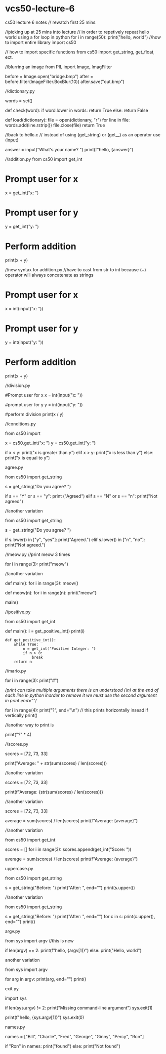 # vcs50-lecture-6
cs50 lecture 6 notes
// rewatch first 25 mins

//picking up at 25 mins into lecture
// in order to repetively repeat hello world using a for loop in python
for i in range(50):
    print("hello, world")
//how to import entire library
    import cs50
    
// how to import specific functions
    from cs50 import get_string, get_float, ect.

//blurring an image
from PIL inport Image, ImagFilter

before = Image.open("bridge.bmp")
after = before.filter(ImageFilter.BoxBlur(10))
after.save("out.bmp")

//dictionary.py

words = set()

def check(word):
    if word.lower in words:
        return True
    else:
        return False


def load(dictionary):
    file = open(dictionary, "r")
    for line in file:
        words.add(line.rstrip())
    file.close(file)
    return True
    
    
//back to hello.c
// instead of using (get_string) or (get__) as an operator use (input)

answer = input("What's your name? ")
print(f"hello, {answer}")

//addition.py
from cs50 import get_int

# Prompt user for x 
x = get_int("x: ")

# Prompt user for y
y = get_int("y: ")

# Perform addition
print(x + y)

//new syntax for addition.py
//have to cast from str to int because (+) operator will always concatenate as strings

# Prompt user for x 
x = int(input("x: "))

# Prompt user for y
y = int(input("y: "))

# Perform addition
print(x + y)

//division.py

#Prompt user for x
x = int(input("x: "))

#prompt user for y
y = int(input("y: "))

#perform division
print(x / y)


//conditions.py

from cs50 import

x = cs50.get_int("x: ")
y = cs50.get_int("y: ")

if x < y:
    print("x is greater than y")
elif x > y:
    print("x is less than y")
else:
    print("x is equal to y")
    
    
agree.py

from cs50 import get_string

s = get_string("Do you agree? ")

if s == "Y" or s == "y":
    print ("Agreed")
elif s == "N" or s == "n":
    print("Not agreed")
    
//another variation

from cs50 import get_string

s = get_string("Do you agree? ")

if s.lower() in ["y", "yes"]:
    print("Agreed.")
elif s.lower() in ["n", "no"]:
    print("Not agreed.")
    
    
//meow.py
//print meow 3 times

for i in range(3):
    print("meow")
    
//another variation

def main():
    for i in range(3):
        meow()

def meow(n):
    for i in range(n):
        print("meow")

main()



//positive.py

from cs50 import get_int


def main():
    i = get_positive_int()
    print(i)


    def get_positive_int():
        while True:
            n = get_int("Positive Integer: ")
            if n > 0:
                break
        return n
        
        
        
//mario.py

for i in range(3):
    print("#")
    
    
 /*print can take multiple arguments
 there is an understood (\n) at the end of each line in python
 inorder to remove it we must use the second argument in print end=""*/
 
 for i in range(4):
    print("?", end="\n") // this prints horizontally insead if vertically
 print()
 
 //another way to print is 
 
 print("?" * 4)
 
 
 //scores.py
 
 scores = [72, 73, 33]

print("Average: " + str(sum(scores) / len(scores)))


//another variation

scores = [72, 73, 33]

print(f"Average: {str(sum(scores) / len(scores))}


//another variation

scores = [72, 73, 33]

average = sum(scores) / len(scores)
print(f"Average: {average}")


//another variation

from cs50 import get_int

scores = []
for i in range(3):
    scores.append(get_int("Score: "))

average = sum(scores) / len(scores)
print(f"Average: {average}")


uppercase.py

from cs50 import get_string

s = get_string("Before: ")
print("After: ", end="")
print(s.upper())

//another variation

from cs50 import get_string

s = get_string("Before: ")
print("After: ", end="")
for c in s:
    print(c.upper(), end="")
print()


argv.py

from sys import argv //this is new

if len(argv) == 2:
    print(f"hello, {argv[1]}")
else:
    print("Hello, world")
    
another variation

from sys import argv

for arg in argv:
    print(arg, end="")
print()


exit.py

import sys

if len(sys.argv) != 2:
    print("Missing command-line argument")
    sys.exit(1)
    
print(f"hello, {sys.argv[1]}")
sys.exit(0)



names.py


names = ["Bill", "Charlie", "Fred", "George", "Ginny", "Percy", "Ron"]

if "Ron" in names:
    print("found")
else:
    print("Not found")
